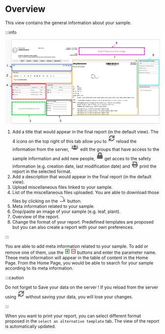 # Overview

This view contains the general information about your sample. 

:::info 

![overview](overview.png)

1. Add a title that would appear in the final report (in the default view). The 4 icons on the top right of this tab allow you to ![reload](reload.png) reload the information from the server, ![groups](groups.png) edit the groups that have access to the sample information and add new people, ![safety](safety.png) get acces to the safety information (e.g. creation date, last modification date) and ![print](print.png) print the report in the selected format. 
2. Add a description that would appear in the final report (in the default view). 
3. Upload miscellaneous files linked to your sample. 
4. List of the miscellaneous files uploaded. You are able to download those files by clicking on the ![icon](icon.png) button. 
5. Meta information related to your sample.
6. Drop/paste an image of your sample (e.g. leaf, plant).
7. Overview of the report. 
8. Change the format of your report. Predefined templates are proposed but you can also create a report with your own preferences. 

:::

You are able to add meta information related to your sample. To add or remove one of them, use the ![plus or minus](plus-minus.png) buttons and enter the parameter name. These meta information will appear in the table of content in the Home Page. From the Home Page, you would be able to search for your sample according to its meta information. 

:::caution

Do not forget to Save your data on the server ! If you reload from the server using ![reload](reload.png) without saving your data, you will lose your changes. 

:::

When you want to print your report, you can select different format proposed in the `select an alternative template` tab. The view of the report is automatically updated.  